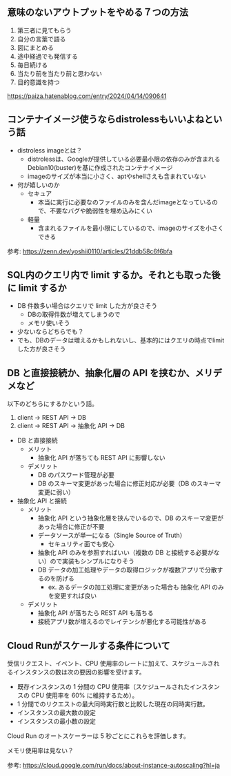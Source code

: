## 意味のないアウトプットをやめる７つの方法

1. 第三者に見てもらう
2. 自分の言葉で語る
3. 図にまとめる
4. 途中経過でも発信する
5. 毎日続ける
6. 当たり前を当たり前と思わない
7. 目的意識を持つ

https://paiza.hatenablog.com/entry/2024/04/14/090641

## コンテナイメージ使うならdistrolessもいいよねという話

- distroless imageとは？
    - distrolessは、Googleが提供している必要最小限の依存のみが含まれるDebian10(buster)を基に作成されたコンテナイメージ
    - imageのサイズが本当に小さく、aptやshellさえも含まれていない
- 何が嬉しいのか
    - セキュア
        - 本当に実行に必要なのファイルのみを含んだimageとなっているので、不要なバグや脆弱性を埋め込みにくい
    - 軽量
        - 含まれるファイルを最小限にしているので、imageのサイズを小さくできる

参考: https://zenn.dev/yoshii0110/articles/21ddb58c6f6bfa

## SQL内のクエリ内で limit するか。それとも取った後に limit するか

- DB 件数多い場合はクエリで limit した方が良さそう
    - DBの取得件数が増えてしまうので
    - メモリ使いそう
- 少ないならどちらでも？
- でも、DBのデータは増えるかもしれないし、基本的にはクエリの時点でlimitした方が良さそう

## DB と直接接続か、抽象化層の API を挟むか、メリデメなど

以下のどちらにするかという話。

1. client -> REST API -> DB
2. client -> REST API -> 抽象化 API -> DB

- DB と直接接続
  - メリット
    - 抽象化 API が落ちても REST API に影響しない
  - デメリット
    - DB のパスワード管理が必要
    - DB のスキーマ変更があった場合に修正対応が必要（DB のスキーマ変更に弱い）
- 抽象化 API と接続
  - メリット
    - 抽象化 API という抽象化層を挟んでいるので、DB のスキーマ変更があった場合に修正が不要
    - データソースが単一になる（Single Source of Truth）
      - セキュリティ面でも安心
    - 抽象化 API のみを参照すればいい（複数の DB と接続する必要がない）ので実装もシンプルになりそう
    - DB データの加工処理やデータの取得ロジックが複数アプリで分散するのを防げる
      - ex. あるデータの加工処理に変更があった場合も 抽象化 API のみを変更すれば良い
  - デメリット
    - 抽象化 API が落ちたら REST API も落ちる
    - 接続アプリ数が増えるのでレイテンシが悪化する可能性がある

## Cloud Runがスケールする条件について

受信リクエスト、イベント、CPU 使用率のレートに加えて、スケジュールされるインスタンスの数は次の要因の影響を受けます。

- 既存インスタンスの 1 分間の CPU 使用率（スケジュールされたインスタンスの CPU 使用率を 60% に維持するため）。
- 1 分間でのリクエストの最大同時実行数と比較した現在の同時実行数。
- インスタンスの最大数の設定
- インスタンスの最小数の設定

Cloud Run のオートスケーラーは 5 秒ごとにこれらを評価します。

メモリ使用率は見ない？

参考: https://cloud.google.com/run/docs/about-instance-autoscaling?hl=ja